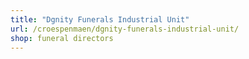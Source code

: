 ```yaml
---
title: "Dgnity Funerals Industrial Unit"
url: /croespenmaen/dgnity-funerals-industrial-unit/
shop: funeral directors
---
```

